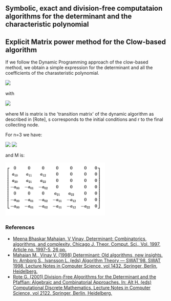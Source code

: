 ## Symbolic, exact and division-free computataion algorithms for the determinant and the characteristic polynomial ##


## Explicit Matrix power method for the Clow-based algorithm ##
If we follow the Dynamic Programming approach of the clow-based method, we obtain a simple expression for the determinant and all the coefficients of the charasteristic polynomial.

<img src="https://render.githubusercontent.com/render/math?math=P_{A}(\lambda):=\operatorname{det}(\lambda I-A)=q_{n} \lambda^{n}%2Bq_{n-1} \lambda^{n-1}%2B\cdots%2Bq_{1} \lambda+q_{0}">

with

<img src="https://render.githubusercontent.com/render/math?math=q_{i} = rM^{n-i}s">

where M is matrix is the 'transition matrix' of the dynamic algorithm as described in [Rote], s corresponds to the initial conditions and r to the final collecting node.

For n=3 we have:

<img src="https://render.githubusercontent.com/render/math?math=r = [0, 0, 0, 0, 0, 0, 1]">
<img src="https://render.githubusercontent.com/render/math?math=s = [0, 0, 1, 0, 1, 1, 1]^t">

and M is:

![M](M3.png)



### References ###
- [Meena Bhaskar Mahajan, V Vinay, Determinant: Combinatorics, algorithms, and complexity. Chicago J. Theor. Comput. Sci., Vol. 1997, Article no. 1997-5, 26 pp.](https://eccc.weizmann.ac.il/eccc-reports/1997/TR97-036/index.html)
- [Mahajan M., Vinay V. (1998) Determinant: Old algorithms, new insights. In: Arnborg S., Ivansson L. (eds) Algorithm Theory — SWAT'98. SWAT 1998. Lecture Notes in Computer Science, vol 1432. Springer, Berlin, Heidelberg.](https://doi.org/10.1007/BFb0054375)
- [Rote G. (2001) Division-Free Algorithms for the Determinant and the Pfaffian: Algebraic and Combinatorial Approaches. In: Alt H. (eds) Computational Discrete Mathematics. Lecture Notes in Computer Science, vol 2122. Springer, Berlin, Heidelberg.](https://doi.org/10.1007/3-540-45506-X_9)
